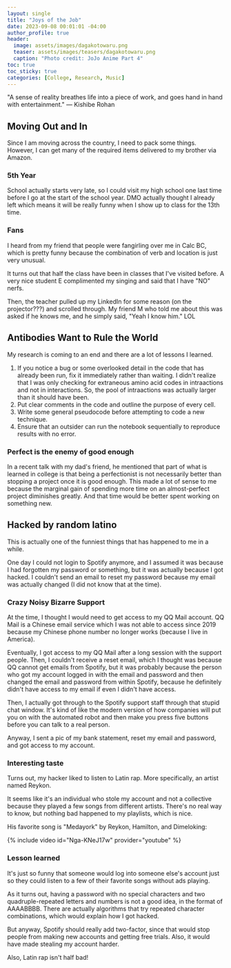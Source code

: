 ```yaml
---
layout: single
title: "Joys of the Job"
date: 2023-09-08 00:01:01 -04:00
author_profile: true
header: 
  image: assets/images/dagakotowaru.png
  teaser: assets/images/teasers/dagakotowaru.png
  caption: "Photo credit: JoJo Anime Part 4" 
toc: true
toc_sticky: true
categories: [College, Research, Music]
---
```


"A sense of reality breathes life into a piece of work, and goes hand in hand with entertainment." — Kishibe Rohan

## Moving Out and In
Since I am moving across the country, I need to pack some things. However, I can get many of the required items delivered to my brother via Amazon. 

### 5th Year
School actually starts very late, so I could visit my high school one last time before I go at the start of the school year. DMO actually thought I already left which means it will be really funny when I show up to class for the 13th time. 

### Fans
I heard from my friend that people were fangirling over me in Calc BC, which is pretty funny because the combination of verb and location is just very unusual. 

It turns out that half the class have been in classes that I've visited before. A very nice student E complimented my singing and said that I have "NO" nerfs.

Then, the teacher pulled up my LinkedIn for some reason (on the projector???) and scrolled through. My friend M who told me about this was asked if he knows me, and he simply said, "Yeah I know him." LOL

## Antibodies Want to Rule the World
My research is coming to an end and there are a lot of lessons I learned. 

1. If you notice a bug or some overlooked detail in the code that has already been run, fix it immediately rather than waiting. I didn't realize that I was only checking for extraneous amino acid codes in intraactions and not in interactions. So, the pool of intraactions was actually larger than it should have been. 
2. Put clear comments in the code and outline the purpose of every cell.
3. Write some general pseudocode before attempting to code a new technique.
4. Ensure that an outsider can run the notebook sequentially to reproduce results with no error. 

### Perfect is the enemy of good enough
In a recent talk with my dad's friend, he mentioned that part of what is learned in college is that being a perfectionist is not necessarily better than stopping a project once it is good enough. This made a lot of sense to me because the marginal gain of spending more time on an almost-perfect project diminishes greatly. And that time would be better spent working on something new. 

## Hacked by random latino
This is actually one of the funniest things that has happened to me in a while.

One day I could not login to Spotify anymore, and I assumed it was because I had forgotten my password or something, but it was actually because I got hacked. I couldn't send an email to reset my password because my email was actually changed (I did not know that at the time).

### Crazy Noisy Bizarre Support
At the time, I thought I would need to get access to my QQ Mail account. QQ Mail is a Chinese email service which I was not able to access since 2019 because my Chinese phone number no longer works (because I live in America). 

Eventually, I got access to my QQ Mail after a long session with the support people. Then, I couldn't receive a reset email, which I thought was because QQ cannot get emails from Spotify, but it was probably because the person who got my account logged in with the email and password and then changed the email and password from within Spotify, because he definitely didn't have access to my email if even I didn't have access.

Then, I actually got through to the Spotify support staff through that stupid chat window. It's kind of like the modern version of how companies will put you on with the automated robot and then make you press five buttons before you can talk to a real person. 

Anyway, I sent a pic of my bank statement, reset my email and password, and got access to my account. 

### Interesting taste
Turns out, my hacker liked to listen to Latin rap. More specifically, an artist named Reykon. 

It seems like it's an individual who stole my account and not a collective because they played a few songs from different artists. There's no real way to know, but nothing bad happened to my playlists, which is nice. 

His favorite song is "Medayork" by Reykon, Hamilton, and Dimeloking:

{% include video id="Nga-KNeJ17w" provider="youtube" %}

### Lesson learned
It's just so funny that someone would log into someone else's account just so they could listen to a few of their favorite songs without ads playing. 

As it turns out, having a password with no special characters and two quadruple-repeated letters and numbers is not a good idea, in the format of AAAABBBB. There are actually algorithms that try repeated character combinations, which would explain how I got hacked. 

But anyway, Spotify should really add two-factor, since that would stop people from making new accounts and getting free trials. Also, it would have made stealing my account harder. 

Also, Latin rap isn't half bad! 